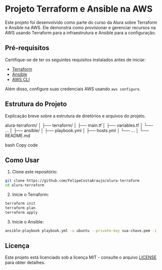 # Projeto Terraform e Ansible na AWS

Este projeto foi desenvolvido como parte do curso da Alura sobre Terraform e Ansible na AWS. Ele demonstra como provisionar e gerenciar recursos na AWS usando Terraform para a infraestrutura e Ansible para a configuração.

## Pré-requisitos

Certifique-se de ter os seguintes requisitos instalados antes de iniciar:

- [Terraform](https://www.terraform.io/)
- [Ansible](https://www.ansible.com/)
- [AWS CLI](https://aws.amazon.com/cli/)

Além disso, configure suas credenciais AWS usando `aws configure`.

## Estrutura do Projeto

Explicação breve sobre a estrutura de diretórios e arquivos do projeto.

alura-terraform/
│
├── terraform/
│ ├── main.tf
│ ├── variables.tf
│ └── ...
│
├── ansible/
│ ├── playbook.yml
│ ├── hosts.yml
│ └── ...
│
└── README.md

bash
Copy code

## Como Usar

1. Clone este repositório:

```bash
git clone https://github.com/FelipeCostaAraujo/alura-terraform
cd alura-terraform
```

2. Inicie o Terraform:

```bash
terraform init
terraform plan
terraform apply
```

3. Inicie o Ansible:

```bash
ansible-playbook playbook.yml -u ubuntu --private-key sua-chave.pem -i hosts.yml
```

## Licença

Este projeto está licenciado sob a licença MIT - consulte o arquivo [LICENSE](LICENSE) para obter detalhes.